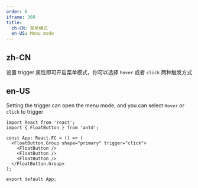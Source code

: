 ```yaml
---
order: 6
iframe: 360
title:
  zh-CN: 菜单模式
  en-US: Menu mode
---
```


## zh-CN

设置 trigger 属性即可开启菜单模式，你可以选择 `hover` 或者 `click` 两种触发方式

## en-US

Setting the trigger can open the menu mode, and you can select `Hover` or `click` to trigger

```tsx
import React from 'react';
import { FloatButton } from 'antd';

const App: React.FC = () => (
  <FloatButton.Group shape="primary" trigger="click">
    <FloatButton />
    <FloatButton />
    <FloatButton />
  </FloatButton.Group>
);

export default App;
```
